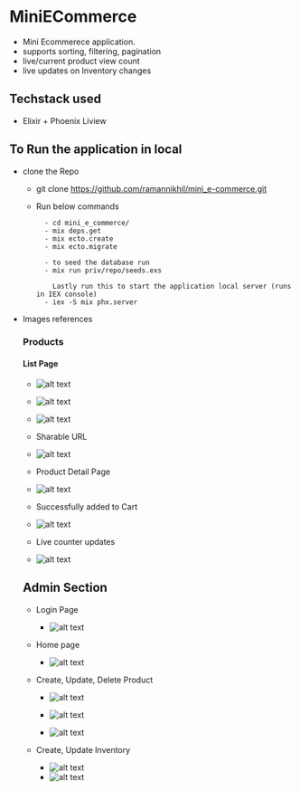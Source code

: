 # MiniECommerce
- Mini Ecommerece application.
- supports sorting, filtering, pagination
- live/current product view count
- live updates on Inventory changes

## Techstack used
 - Elixir + Phoenix Liview

## To Run the application in local
- clone the Repo 
  - git clone https://github.com/ramannikhil/mini_e-commerce.git
  - Run below commands

    ```
      - cd mini_e_commerce/
      - mix deps.get
      - mix ecto.create
      - mix ecto.migrate

      - to seed the database run
      - mix run priv/repo/seeds.exs

        Lastly run this to start the application local server (runs in IEX console)
      - iex -S mix phx.server 
    ```

- Images references
  ### Products
  #### List Page

    - ![alt text](/priv/images/list1.png)

    - ![alt text](/priv/images/list2.png)

    - ![alt text](/priv/images/list3.png)

    - Sharable URL
    - ![alt text](/priv/images/list_url.png)

   - Product Detail Page 

    - ![alt text](/priv/images/detail1.png)

    - Successfully added to Cart
    - ![alt text](/priv/images/detail_added_to_cart.png)
    
    - Live counter updates
    - ![alt text](/priv/images/detail_count.png)


  ## Admin Section
  - Login Page
    - ![alt text](/priv/images/login.png)

  - Home page 
    - ![alt text](/priv/images/admin_home.png)

  - Create, Update, Delete Product
    - ![alt text](/priv/images/create_product.png)

    - ![alt text](/priv/images/update_product.png)

    - ![alt text](/priv/images/delete_product.png)

  - Create, Update Inventory
    - ![alt text](/priv/images/create_inventory.png)
    - ![alt text](/priv/images/update_inventory.png)

